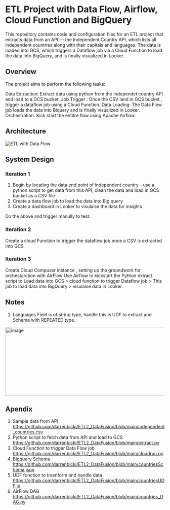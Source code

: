 # ETL Project with Data Flow, Airflow, Cloud Function and BigQuery



This repository contains code and configuration files for an ETL project that extracts data from an API — the Independent Country API, which lists all independent countries along with their capitals and languages. The data is loaded into GCS, which triggers a Dataflow job via a Cloud Function to load the data into BigQuery, and is finally visualized in Looker.


## Overview
The project aims to perform the following tasks:

Data Extraction: Extract data using python from the Independet country API and load to a GCS bucket.
Job Trigger : Once the CSV land in GCS bucket , trigger a dataflow job using a Cloud Function.
Data Loading: The Data Flow jpb loads the data into Biquery and is finally visualized in Looker.
Orchestration: Kick start the entitre flow using Apache Airflow.


## Architecture
![ETL with Data Flow](https://github.com/user-attachments/assets/e59d3d7d-230a-40b6-829c-16bd234da655)



## System Design

### Iteration 1

1. Begin by locating the data end point of independent country - use a python script to get data from this API, clean the data and load in GCS bucket as a CSV file
2. Create a data flow job to load the data into Big query
3. Create a dashboard in Looker to visulaise the data for insights

Do the above and trigger manully to test.

### Iteration 2

Create a cloud Function to trigger the dataflow job once a CSV is extracted into GCS

### Iteration 3

Create Cloud Compuser instance , setting up the groundwork for orchestarction with AirFlow
Use Airflow to kickstart the Python extract script to Load data into GCS > cloud function to trigger Dataflow job > This job to load data into BigQuery > visulaise data in Looker.


## Notes

1. Languages Field is of string type, handle this is UDF to extract and Schema with REPEATED type.
<img width="815" height="217" alt="image" src="https://github.com/user-attachments/assets/60f23fc5-8d46-4b88-8b39-7d4c7490f2db" />

## Apendix 
1. Sample data from API https://github.com/darrenbicki/ETL2_DataFusion/blob/main/independent_countries.csv
2. Python script to fetch data from API and load to GCS https://github.com/darrenbicki/ETL2_DataFusion/blob/main/extract.py
3. Cloud Function to trigger Data Flow job https://github.com/darrenbicki/ETL2_DataFusion/blob/main/cloudrun.py
4. Bigquery Schema https://github.com/darrenbicki/ETL2_DataFusion/blob/main/countriesSchema.json
5. UDF function to trasnform and handle data https://github.com/darrenbicki/ETL2_DataFusion/blob/main/countriesUDF.js
6. AirFlow DAG https://github.com/darrenbicki/ETL2_DataFusion/blob/main/countries_DAG.py










